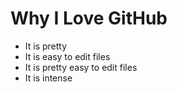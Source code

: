 # Why I Love GitHub

* It is pretty
* It is easy to edit files
* It is pretty easy to edit files
* It is intense